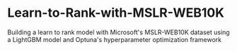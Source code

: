 # Learn-to-Rank-with-MSLR-WEB10K
Building a learn to rank model with Microsoft's MSLR-WEB10K dataset using a LightGBM model and Optuna's hyperparameter optimization framework
